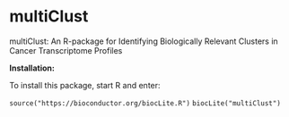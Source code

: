 # multiClust

multiClust: An R-package for Identifying Biologically Relevant Clusters in Cancer Transcriptome Profiles

__Installation:__

To install this package, start R and enter:

`source("https://bioconductor.org/biocLite.R")`
`biocLite("multiClust")`

